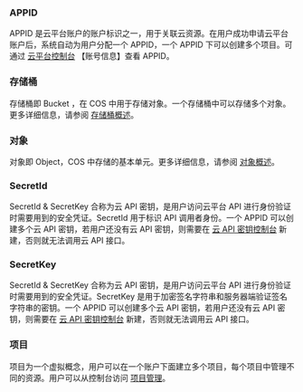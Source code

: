 ### APPID
APPID 是云平台账户的账户标识之一，用于关联云资源。在用户成功申请云平台账户后，系统自动为用户分配一个 APPID，一个 APPID 下可以创建多个项目。可通过 [云平台控制台](http://console.tce.fsphere.cn/developer) 【账号信息】查看 APPID。
### 存储桶
存储桶即 Bucket ，在 COS 中用于存储对象。一个存储桶中可以存储多个对象。更多详细信息，请参阅 [存储桶概述](http://tcecqpoc.fsphere.cn/document/product/436/6244)。
### 对象
对象即 Object，COS 中存储的基本单元。更多详细信息，请参阅 [对象概述](http://tcecqpoc.fsphere.cn/document/product/436/6254)。
### SecretId 
SecretId & SecretKey 合称为云 API 密钥，是用户访问云平台 API 进行身份验证时需要用到的安全凭证。SecretId 用于标识 API 调用者身份。一个 APPID 可以创建多个云 API 密钥，若用户还没有云 API 密钥，则需要在 [云 API 密钥控制台](http://console.tce.fsphere.cn/capi) 新建，否则就无法调用云 API 接口。
### SecretKey
SecretId & SecretKey 合称为云 API 密钥，是用户访问云平台 API 进行身份验证时需要用到的安全凭证。SecretKey 是用于加密签名字符串和服务器端验证签名字符串的密钥。一个 APPID 可以创建多个云 API 密钥，若用户还没有云 API 密钥，则需要在 [云 API 密钥控制台](http://console.tce.fsphere.cn/capi) 新建，否则就无法调用云 API 接口。

### 项目
项目为一个虚拟概念，用户可以在一个账户下面建立多个项目，每个项目中管理不同的资源。用户可以从控制台访问 [项目管理](http://console.tce.fsphere.cn/project)。

